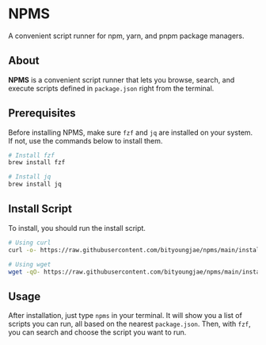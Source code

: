 # NPMS

A convenient script runner for npm, yarn, and pnpm package managers.

## About

**NPMS** is a convenient script runner that lets you browse, search, and execute scripts defined in `package.json` right from the terminal.

## Prerequisites

Before installing NPMS, make sure `fzf` and `jq` are installed on your system.
If not, use the commands below to install them.

```sh
# Install fzf
brew install fzf

# Install jq
brew install jq
```

## Install Script

To install, you should run the install script.

```sh
# Using curl
curl -o- https://raw.githubusercontent.com/bityoungjae/npms/main/install.sh | bash

# Using wget
wget -qO- https://raw.githubusercontent.com/bityoungjae/npms/main/install.sh | bash
```

## Usage

After installation, just type `npms` in your terminal.
It will show you a list of scripts you can run, all based on the nearest `package.json`.
Then, with `fzf`, you can search and choose the script you want to run.
